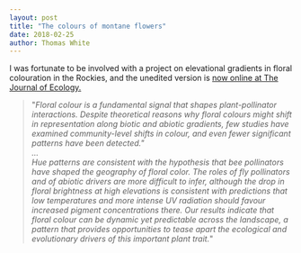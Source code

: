 ```yaml
---
layout: post
title: "The colours of montane flowers"
date: 2018-02-25
author: Thomas White
---
```


I was fortunate to be involved with a project on elevational gradients in floral colouration in the Rockies, and the unedited version is [now online at The Journal of Ecology.](http://dx.doi.org/10.1111/1365-2745.12948)  

>"_Floral colour is a fundamental signal that shapes plant-pollinator interactions. Despite theoretical reasons why floral colours might shift in representation along biotic and abiotic gradients, few studies have examined community-level shifts in colour, and even fewer significant patterns have been detected."  
...  
Hue patterns are consistent with the hypothesis that bee pollinators have shaped the geography of floral color. The roles of fly pollinators and of abiotic drivers are more difficult to infer, although the drop in floral brightness at high elevations is consistent with predictions that low temperatures and more intense UV radiation should favour increased pigment concentrations there. Our results indicate that floral colour can be dynamic yet predictable across the landscape, a pattern that provides opportunities to tease apart the ecological and evolutionary drivers of this important plant trait._"